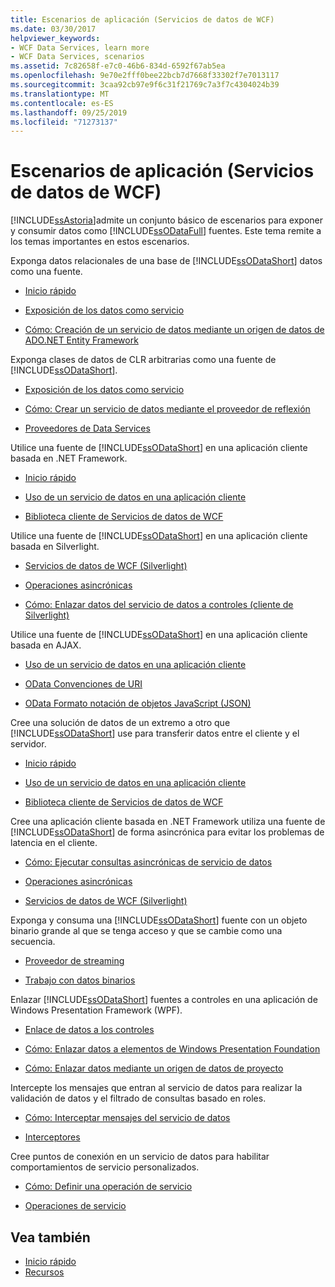 ```yaml
---
title: Escenarios de aplicación (Servicios de datos de WCF)
ms.date: 03/30/2017
helpviewer_keywords:
- WCF Data Services, learn more
- WCF Data Services, scenarios
ms.assetid: 7c82658f-e7c0-46b6-834d-6592f67ab5ea
ms.openlocfilehash: 9e70e2fff0bee22bcb7d7668f33302f7e7013117
ms.sourcegitcommit: 3caa92cb97e9f6c31f21769c7a3f7c4304024b39
ms.translationtype: MT
ms.contentlocale: es-ES
ms.lasthandoff: 09/25/2019
ms.locfileid: "71273137"
---
```

# <a name="application-scenarios-wcf-data-services"></a>Escenarios de aplicación (Servicios de datos de WCF)

[!INCLUDE[ssAstoria](../../../../includes/ssastoria-md.md)]admite un conjunto básico de escenarios para exponer y consumir datos como [!INCLUDE[ssODataFull](../../../../includes/ssodatafull-md.md)] fuentes. Este tema remite a los temas importantes en estos escenarios.

Exponga datos relacionales de una base de [!INCLUDE[ssODataShort](../../../../includes/ssodatashort-md.md)] datos como una fuente.

- [Inicio rápido](quickstart-wcf-data-services.md)

- [Exposición de los datos como servicio](exposing-your-data-as-a-service-wcf-data-services.md)

- [Cómo: Creación de un servicio de datos mediante un origen de datos de ADO.NET Entity Framework](create-a-data-service-using-an-adonet-ef-data-wcf.md)

Exponga clases de datos de CLR arbitrarias como una fuente de [!INCLUDE[ssODataShort](../../../../includes/ssodatashort-md.md)].

- [Exposición de los datos como servicio](exposing-your-data-as-a-service-wcf-data-services.md)

- [Cómo: Crear un servicio de datos mediante el proveedor de reflexión](create-a-data-service-using-rp-wcf-data-services.md)

- [Proveedores de Data Services](data-services-providers-wcf-data-services.md)

Utilice una fuente de [!INCLUDE[ssODataShort](../../../../includes/ssodatashort-md.md)] en una aplicación cliente basada en .NET Framework.

- [Inicio rápido](quickstart-wcf-data-services.md)

- [Uso de un servicio de datos en una aplicación cliente](using-a-data-service-in-a-client-application-wcf-data-services.md)

- [Biblioteca cliente de Servicios de datos de WCF](wcf-data-services-client-library.md)

Utilice una fuente de [!INCLUDE[ssODataShort](../../../../includes/ssodatashort-md.md)] en una aplicación cliente basada en Silverlight.

- [Servicios de datos de WCF (Silverlight)](https://docs.microsoft.com/previous-versions/windows/silverlight/dotnet-windows-silverlight/cc838234(v=vs.95))

- [Operaciones asincrónicas](asynchronous-operations-wcf-data-services.md)

- [Cómo: Enlazar datos del servicio de datos a controles (cliente de Silverlight)](https://docs.microsoft.com/previous-versions/dotnet/wcf-data-services/ee681614(v=vs.103))

Utilice una fuente de [!INCLUDE[ssODataShort](../../../../includes/ssodatashort-md.md)] en una aplicación cliente basada en AJAX.

- [Uso de un servicio de datos en una aplicación cliente](using-a-data-service-in-a-client-application-wcf-data-services.md)

- [OData Convenciones de URI](https://go.microsoft.com/fwlink/?LinkId=185564)

- [OData Formato notación de objetos JavaScript (JSON)](https://go.microsoft.com/fwlink/?LinkId=185790)

Cree una solución de datos de un extremo a otro que [!INCLUDE[ssODataShort](../../../../includes/ssodatashort-md.md)] use para transferir datos entre el cliente y el servidor.

- [Inicio rápido](quickstart-wcf-data-services.md)

- [Uso de un servicio de datos en una aplicación cliente](using-a-data-service-in-a-client-application-wcf-data-services.md)

- [Biblioteca cliente de Servicios de datos de WCF](wcf-data-services-client-library.md)

Cree una aplicación cliente basada en .NET Framework utiliza una fuente de [!INCLUDE[ssODataShort](../../../../includes/ssodatashort-md.md)] de forma asincrónica para evitar los problemas de latencia en el cliente.

- [Cómo: Ejecutar consultas asincrónicas de servicio de datos](how-to-execute-asynchronous-data-service-queries-wcf-data-services.md)

- [Operaciones asincrónicas](asynchronous-operations-wcf-data-services.md)

- [Servicios de datos de WCF (Silverlight)](https://docs.microsoft.com/previous-versions/windows/silverlight/dotnet-windows-silverlight/cc838234(v=vs.95))

Exponga y consuma una [!INCLUDE[ssODataShort](../../../../includes/ssodatashort-md.md)] fuente con un objeto binario grande al que se tenga acceso y que se cambie como una secuencia.

- [Proveedor de streaming](streaming-provider-wcf-data-services.md)

- [Trabajo con datos binarios](working-with-binary-data-wcf-data-services.md)

Enlazar [!INCLUDE[ssODataShort](../../../../includes/ssodatashort-md.md)] fuentes a controles en una aplicación de Windows Presentation Framework (WPF).

- [Enlace de datos a los controles](binding-data-to-controls-wcf-data-services.md)

- [Cómo: Enlazar datos a elementos de Windows Presentation Foundation](bind-data-to-wpf-elements-wcf-data-services.md)

- [Cómo: Enlazar datos mediante un origen de datos de proyecto](how-to-bind-data-using-a-project-data-source-wcf-data-services.md)

Intercepte los mensajes que entran al servicio de datos para realizar la validación de datos y el filtrado de consultas basado en roles.

- [Cómo: Interceptar mensajes del servicio de datos](how-to-intercept-data-service-messages-wcf-data-services.md)

- [Interceptores](interceptors-wcf-data-services.md)

Cree puntos de conexión en un servicio de datos para habilitar comportamientos de servicio personalizados.

- [Cómo: Definir una operación de servicio](how-to-define-a-service-operation-wcf-data-services.md)

- [Operaciones de servicio](service-operations-wcf-data-services.md)

## <a name="see-also"></a>Vea también

- [Inicio rápido](quickstart-wcf-data-services.md)
- [Recursos](wcf-data-services-resources.md)
